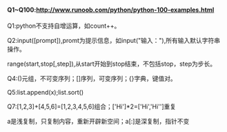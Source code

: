 #### Q1~Q100:http://www.runoob.com/python/python-100-examples.html
Q1:python不支持自增运算，如count++。

Q2:input([prompt]),promt为提示信息，如input("输入："),所有输入默认字符串操作。

range(start,stop[,step]),从start开始到stop结束，不包括stop，step为步长。

Q4:()元组，不可变序列；[]序列，可变序列；{}字典，键值对。

Q5:list.append(x);list.sort()

Q7:[1,2,3]+[4,5,6]=[1,2,3,4,5,6]组合；['Hi']*2=['Hi','Hi'']重复

a是浅复制，只复制内容，重新开辟新空间；a[:]是深复制，指针不变



